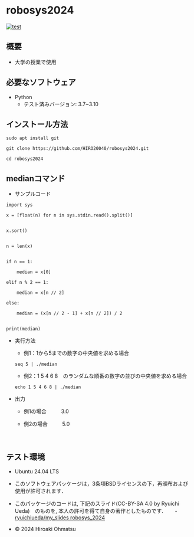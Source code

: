 # robosys2024
[![test](https://github.com/HIRO20040/robosys2024/actions/workflows/test.yml/badge.svg)](https://github.com/HIRO20040/robosys2024/actions/workflows/test.yml)


## 概要
- 大学の授業で使用



## 必要なソフトウェア
- Python
  - テスト済みバージョン: 3.7~3.10


## インストール方法

`sudo apt install git`

`git clone https://github.com/HIRO20040/robosys2024.git`

`cd robosys2024`



 
## medianコマンド

- サンプルコード
   
 ```import sys```

   
    x = [float(n) for n in sys.stdin.read().split()]


    x.sort()
   

    n = len(x)
   

    if n == 1:
       
        median = x[0]

    elif n % 2 == 1:
      
        median = x[n // 2]
   
    else:
       
        median = (x[n // 2 - 1] + x[n // 2]) / 2

   
    print(median)
    
  


- 実行方法
　
  - 例1：1から5までの数字の中央値を求める場合

  `seq 5 | ./median`
  
  - 例2：1 5 4 6 8　のランダムな順番の数字の並びの中央値を求める場合
  
  `echo 1 5 4 6 8 | ./median`

- 出力

  - 例1の場合
　
　 3.0

  - 例2の場合
　
　 5.0

　
　


## テスト環境
- Ubuntu 24.04 LTS













- このソフトウェアパッケージは，3条項BSDライセンスの下，再頒布および使用が許可されます．
- このパッケージのコードは, 下記のスライド(CC-BY-SA 4.0 by Ryuichi Ueda)　のものを, 本人の許可を得て自身の著作としたものです.
　　- [ryuichiueda/my_slides robosys_2024](https://ryuichiueda.github.io/slides_marp/robosys2024) 
- © 2024 Hiroaki Ohmatsu
